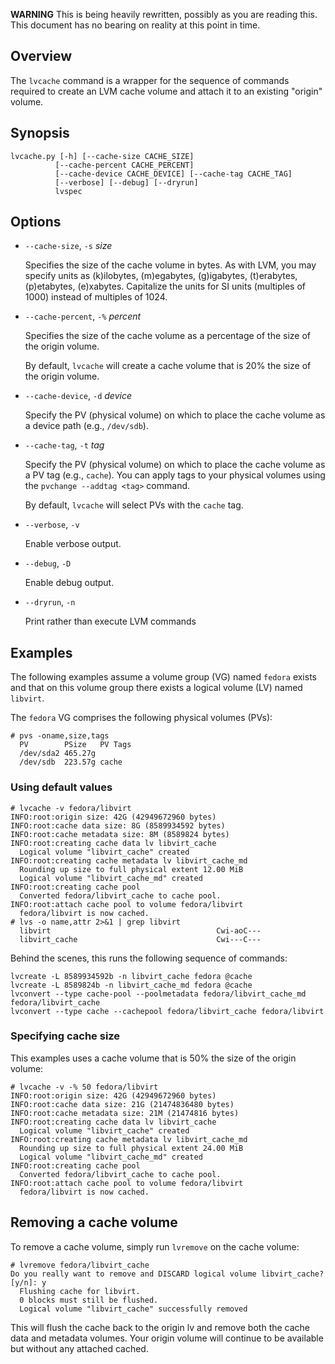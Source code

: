 **WARNING** This is being heavily rewritten, possibly as you are
reading this.  This document has no bearing on reality at this point
in time.


## Overview

The `lvcache` command is a wrapper for the sequence of commands
required to create an LVM cache volume and attach it to an existing
"origin" volume.

## Synopsis

    lvcache.py [-h] [--cache-size CACHE_SIZE]
              [--cache-percent CACHE_PERCENT]
              [--cache-device CACHE_DEVICE] [--cache-tag CACHE_TAG]
              [--verbose] [--debug] [--dryrun]
              lvspec

## Options

- `--cache-size`, `-s` *size*

  Specifies the size of the cache volume in bytes.  As with LVM, you
  may specify units as (k)ilobytes, (m)egabytes, (g)igabytes,
  (t)erabytes, (p)etabytes, (e)xabytes.  Capitalize the units for SI
  units (multiples of 1000) instead of multiples of 1024.

- `--cache-percent`, `-%` *percent*

  Specifies the size of the cache volume as a percentage of the size
  of the origin volume.

  By default, `lvcache` will create a cache volume that is 20% the
  size of the origin volume.

- `--cache-device`, `-d` *device*

  Specify the PV (physical volume) on which to place the cache
  volume as a device path (e.g., `/dev/sdb`).

- `--cache-tag`, `-t` *tag*

  Specify the PV (physical volume) on which to place the cache
  volume as a PV tag (e.g., `cache`).  You can apply tags to your
  physical volumes using the `pvchange --addtag <tag>` command.

  By default, `lvcache` will select PVs with the `cache` tag.

- `--verbose`, `-v`

  Enable verbose output.

- `--debug`, `-D`

  Enable debug output.

- `--dryrun`, `-n`

  Print rather than execute LVM commands


## Examples

The following examples assume a volume group (VG) named `fedora`
exists and that on this volume group there exists a logical volume
(LV) named `libvirt`.

The `fedora` VG comprises the following physical volumes (PVs):

    # pvs -oname,size,tags
      PV        PSize   PV Tags
      /dev/sda2 465.27g        
      /dev/sdb  223.57g cache  

### Using default values

    # lvcache -v fedora/libvirt
    INFO:root:origin size: 42G (42949672960 bytes)
    INFO:root:cache data size: 8G (8589934592 bytes)
    INFO:root:cache metadata size: 8M (8589824 bytes)
    INFO:root:creating cache data lv libvirt_cache
      Logical volume "libvirt_cache" created
    INFO:root:creating cache metadata lv libvirt_cache_md
      Rounding up size to full physical extent 12.00 MiB
      Logical volume "libvirt_cache_md" created
    INFO:root:creating cache pool
      Converted fedora/libvirt_cache to cache pool.
    INFO:root:attach cache pool to volume fedora/libvirt
      fedora/libvirt is now cached.
    # lvs -o name,attr 2>&1 | grep libvirt
      libvirt                                     Cwi-aoC---
      libvirt_cache                               Cwi---C---

Behind the scenes, this runs the following sequence of commands:

    lvcreate -L 8589934592b -n libvirt_cache fedora @cache
    lvcreate -L 8589824b -n libvirt_cache_md fedora @cache
    lvconvert --type cache-pool --poolmetadata fedora/libvirt_cache_md fedora/libvirt_cache
    lvconvert --type cache --cachepool fedora/libvirt_cache fedora/libvirt

### Specifying cache size

This examples uses a cache volume that is 50% the size of the origin
volume:

    # lvcache -v -% 50 fedora/libvirt
    INFO:root:origin size: 42G (42949672960 bytes)
    INFO:root:cache data size: 21G (21474836480 bytes)
    INFO:root:cache metadata size: 21M (21474816 bytes)
    INFO:root:creating cache data lv libvirt_cache
      Logical volume "libvirt_cache" created
    INFO:root:creating cache metadata lv libvirt_cache_md
      Rounding up size to full physical extent 24.00 MiB
      Logical volume "libvirt_cache_md" created
    INFO:root:creating cache pool
      Converted fedora/libvirt_cache to cache pool.
    INFO:root:attach cache pool to volume fedora/libvirt
      fedora/libvirt is now cached.

## Removing a cache volume

To remove a cache volume, simply run `lvremove` on the cache volume:

    # lvremove fedora/libvirt_cache
    Do you really want to remove and DISCARD logical volume libvirt_cache? [y/n]: y
      Flushing cache for libvirt.
      0 blocks must still be flushed.
      Logical volume "libvirt_cache" successfully removed

This will flush the cache back to the origin lv and remove both the
cache data and metadata volumes.  Your origin volume will continue to
be available but without any attached cached.

